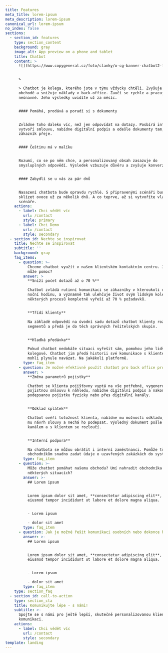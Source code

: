 ```yaml
---
title: Features
meta_title: lorem-ipsum
meta_description: lorem-ipsum
canonical_url: lorem-ipsum
no_index: false
sections:
  - section_id: features
    type: section_content
    background: gray
    image_alt: App preview on a phone and tablet
    title: Chatbot
    content: >
      ![](https://www.copygeneral.cz/foto/clanky/o-cg-banner-chatbot2-fin.jpg)


      >

      > Chatbot je kolega, kterého jste v týmu vždycky chtěli. Zvyšuje obraty v
      obchodě a snižuje náklady v back-office. Zaučí se rychle a pracuje
      neúnavně. Jeho výsledky uvidíte už za měsíc.


      #### Pomáhá, prodává a poradí si s dokumenty


      Zvládne toho daleko víc, než jen odpovídat na dotazy. Posbírá informace,
      vytvoří smlouvu, nabídne digitální podpis a odešle dokumenty tam, kam si
      zákazník přeje.


      #### Češtinu má v malíku


      Rozumí, co se po něm chce, a personalizovaný obsah zasazuje do
      smysluplných odpovědí. Výsledek vzbuzuje důvěru a zvyšuje konverze.


      #### Zabydlí se u vás za pár dnů


      Nasazení chatbota bude opravdu rychlé. S připravenými scénáři budete
      sklízet ovoce už za několik dnů. A co teprve, až si vytvoříte vlastní
      scénáře.
    actions:
      - label: Chci vědět víc
        url: /contact
        style: primary
      - label: Chci Demo
        url: /contact
        style: secondary
  - section_id: Nechte se inspirovat
    title: Nechte se inspirovat
    subtitle: ''
    background: gray
    faq_items:
      - question: >-
          Chceme chatbot využít v našem klientském kontaktním centru. Jak nám
          může pomoc?
        answer: >
          **Sníží počet dotazů až o 70 %**

          Chatbot zvládá rutinní komunikaci se zákazníky v kteroukoli denní i
          noční hodinu, a významně tak ulehčuje život svým lidským kolegům. U
          některých procesů kompletně vyřeší až 70 % požadavků.


          **Třídí klienty**

          Na základě odpovědí na úvodní sadu dotazů chatbot klienty roztřídí do
          segmentů a předá je do těch správných řešitelských skupin.


          **Hladká předávka**

          Pokud chatbot nedokáže situaci vyřešit sám, pomohou jeho lidští
          kolegové. Chatbot jim předá historii své komunikace s klientem, aby
          mohli plynule navázat. Na jakékoli platformě.
        type: faq_item
      - question: Je možné efektivně použít chatbot pro back office procesy? Jak?
        answer: >
          **Změna parametrů pojistky**

          Chatbot se klienta pojišťovny vyptá na vše potřebné, vygeneruje novou
          pojistnou smlouvu k náhledu, nabídne digitální podpis a nakonec odešle
          podepsanou pojistku fyzicky nebo přes digitální kanály.


          **Odklad splátek**

          Chatbot ověří totožnost klienta, nabídne mu možnosti odkladu, vytvoří
          mu návrh slouvy a nechá ho podepsat. Výsledný dokument pošle vybraným
          kanálem a s klientem se rozloučí.


          **Interní podpora**

          Na chatbota se můžou obrátit i interní zaměstnanci. Pomůže třeba
          obchodníkům snadno zadat údaje o uzavřených zakázkách do systému.
        type: faq_item
      - question: >-
          Může chatbot pomáhat našemu obchodu? Umí nahradit obchodníka v
          některých situacích?
        answer: >-
          ## Lorem ipsum


          Lorem ipsum dolor sit amet, **consectetur adipiscing elit**, sed do
          eiusmod tempor incididunt ut labore et dolore magna aliqua.


          - Lorem ipsum

          - dolor sit amet
        type: faq_item
      - question: Jak je možné řešit komunikaci osobních nebo dokonce bankovních údajů?
        answer: >-
          ## Lorem ipsum


          Lorem ipsum dolor sit amet, **consectetur adipiscing elit**, sed do
          eiusmod tempor incididunt ut labore et dolore magna aliqua.


          - Lorem ipsum

          - dolor sit amet
        type: faq_item
    type: section_faq
  - section_id: call-to-action
    type: section_cta
    title: Komunikujte lépe - s námi!
    subtitle: >-
      Spojte se s námi pro ještě lepší, skutečně personalizovanou klientskou
      komunikaci.
    actions:
      - label: Chci vědět víc
        url: /contact
        style: secondary
template: landing
---
```

